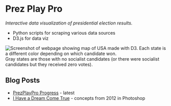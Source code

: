 # Prez Play Pro
_Interactive data visualization of presidential election results._

* Python scripts for scraping various data sources
* D3.js for data viz

![Screenshot of webpage showing map of USA made with D3. Each state is a different color depending on which candidate won.](https://jotascript.files.wordpress.com/2018/06/pppprogress.png)
Gray states are those with no socialist candidates (or there were socialist candidates but they received zero votes).

## Blog Posts
* [PrezPlayPro Progress](https://jotascript.wordpress.com/2018/06/19/prezplaypro-progress/) - latest
* [I Have a Dream Come True](https://jotascript.wordpress.com/2015/11/18/i-have-a-dream-come-true/) - concepts from 2012 in Photoshop
